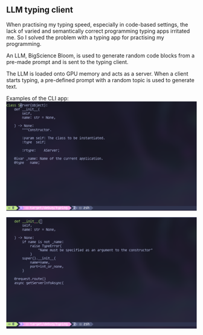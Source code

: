 ## LLM typing client
When practising my typing speed, especially in code-based settings, the lack of varied and semantically correct programming typing apps irritated me. So I solved the problem with a typing app for practising my programming.

An LLM, BigScience Bloom, is used to generate random code blocks from a pre-made prompt and is sent to the typing client.

The LLM is loaded onto GPU memory and acts as a server. When a client starts typing, a pre-defined prompt with a random topic is used to generate text. 


Examples of the CLI app:
![typing](https://github.com/seancraven/generative_typing/blob/main/typing_demo.png) 

![typing2](https://github.com/seancraven/generative_typing/blob/main/typing_demo2.png)

